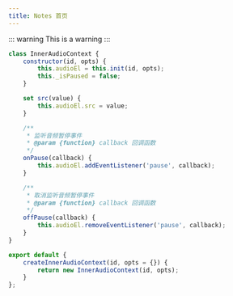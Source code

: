 ```yaml
---
title: Notes 首页
---
```


::: warning
This is a warning
:::

<template>
  <div class="test-demo">
    <el-button>button</el-button>
    <br>
    <br>
    <el-alert
        title="自定义 close-text"
        type="info"
        close-text="知道了">
    </el-alert>
  </div>
</template>

```js
class InnerAudioContext {
    constructor(id, opts) {
        this.audioEl = this.init(id, opts);
        this._isPaused = false;
    }

    set src(value) {
        this.audioEl.src = value;
    }

    /**
     * 监听音频暂停事件
     * @param {function} callback 回调函数
     */
    onPause(callback) {
        this.audioEl.addEventListener('pause', callback);
    }

    /**
     * 取消监听音频暂停事件
     * @param {function} callback 回调函数
     */
    offPause(callback) {
        this.audioEl.removeEventListener('pause', callback);
    }
}

export default {
    createInnerAudioContext(id, opts = {}) {
        return new InnerAudioContext(id, opts);
    }
};
```

